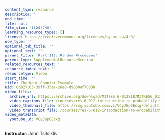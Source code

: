 ```yaml
---
content_type: resource
description: ''
end_time: ''
file: null
file_size: '16264748'
learning_resource_types: []
license: https://creativecommons.org/licenses/by-nc-sa/4.0/
ocw_type: ''
optional_tab_title: ''
optional_text: ''
parent_title: 'Part III: Random Processes'
parent_type: SupplementalResourceSection
related_resources_text: ''
resource_index_text: ''
resourcetype: Video
start_time: ''
title: Checkout Counter Example
uid: 6d927163-39ff-35aa-26e8-d9060ef78838
video_files:
  archive_url: https://archive.org/download/MITRES.6-012S18/MITRES6_012S18_L24-03_300k.mp4
  video_captions_file: /courses/res-6-012-introduction-to-probability-spring-2018/df460826546c5624ab602527c68e6fc4_VCyJGp6Enxg.vtt
  video_thumbnail_file: https://img.youtube.com/vi/VCyJGp6Enxg/default.jpg
  video_transcript_file: /courses/res-6-012-introduction-to-probability-spring-2018/8aa6b8c7b54e1f15a7ecf77235c3132a_VCyJGp6Enxg.pdf
video_metadata:
  youtube_id: VCyJGp6Enxg
---
```


**Instructor:** John Tsitsiklis

